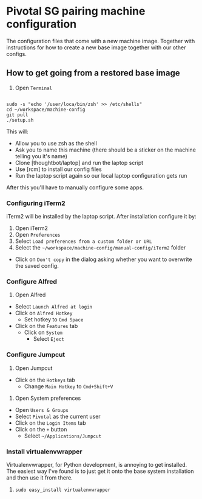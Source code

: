 # Pivotal SG pairing machine configuration

The configuration files that come with a new machine image. Together with
instructions for how to create a new base image together with our other
configs.

## How to get going from a restored base image

1. Open `Terminal`
  ```shell
  
  sudo -s "echo '/user/loca/bin/zsh' >> /etc/shells"
  cd ~/workspace/machine-config
  git pull
  ./setup.sh
  ```

This will:
  - Allow you to use zsh as the shell
  - Ask you to name this machine (there should be a sticker on the machine
    telling you it's name)
  - Clone [thoughtbot/laptop] and run the laptop script
  - Use [rcm] to install our config files
  - Run the laptop script again so our local laptop configuration gets run

After this you'll have to manually configure some apps.

### Configuring iTerm2

iTerm2 will be installed by the laptop script. After installation configure it by:

1. Open iTerm2
1. Open `Preferences`
1. Select `Load preferences from a custom folder or URL`
1. Select the `~/workspace/machine-config/manual-config/iTerm2` folder
  - Click on `Don't copy` in the dialog asking whether you want to overwrite
    the saved config.

### Configure Alfred

1. Open Alfred
  - Select `Launch Alfred at login`
  - Click on `Alfred Hotkey`
    - Set hotkey to `Cmd Space`
  - Click on the `Features` tab
    - Click on `System`
      - Select `Eject`

### Configure Jumpcut

1. Open Jumpcut
  - Click on the `Hotkeys` tab
    - Change `Main Hotkey` to `Cmd+Shift+V`
1. Open System preferences
  - Open `Users & Groups`
  - Select `Pivotal` as the current user
  - Click on the `Login Items` tab
  - Click on the `+` button
    - Select `~/Applications/Jumpcut`

### Install virtualenvwrapper

Virtualenvwrapper, for Python development, is annoying to get installed. The
easiest way I've found is to just get it onto the base system installation and
then use it from there.

1. `sudo easy_install virtualenvwrapper`
